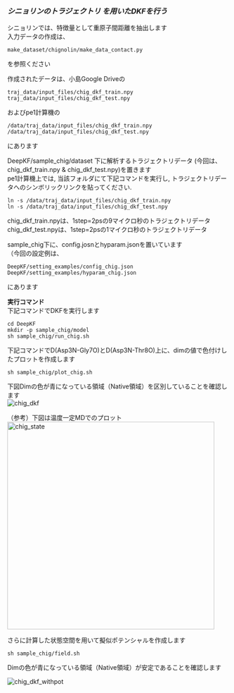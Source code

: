 ### ***シニョリンのトラジェクトリ を用いたDKFを行う***


シニョリンでは、特徴量として重原子間距離を抽出します   
入力データの作成は、   
```
make_dataset/chignolin/make_data_contact.py
```
を参照ください   
   
作成されたデータは、小島Google Driveの   
```
traj_data/input_files/chig_dkf_train.npy
traj_data/input_files/chig_dkf_test.npy
```
およびpe1計算機の
```
/data/traj_data/input_files/chig_dkf_train.npy
/data/traj_data/input_files/chig_dkf_test.npy
```
にあります

DeepKF/sample_chig/dataset 下に解析するトラジェクトリデータ (今回は、chig_dkf_train.npy & chig_dkf_test.npy)を置きます   
pe1計算機上では, 当該フォルダにて下記コマンドを実行し, トラジェクトリデータへのシンボリックリンクを貼ってください.
```
ln -s /data/traj_data/input_files/chig_dkf_train.npy
ln -s /data/traj_data/input_files/chig_dkf_test.npy
```

chig_dkf_train.npyは、1step=2psの9マイクロ秒のトラジェクトリデータ   
chig_dkf_test.npyは、1step=2psの1マイクロ秒のトラジェクトリデータ   


sample_chig下に、config.josnとhyparam.jsonを置いています  
（今回の設定例は、  
```
DeepKF/setting_examples/config_chig.json   
DeepKF/setting_examples/hyparam_chig.json  
```
にあります   


**実行コマンド**   
下記コマンドでDKFを実行します   
   
```
cd DeepKF  
mkdir -p sample_chig/model  
sh sample_chig/run_chig.sh
```
下記コマンドでD(Asp3N-Gly7O)とD(Asp3N-Thr8O)上に、dimの値で色付けしたプロットを作成します  
```
sh sample_chig/plot_chig.sh
```
下図Dimの色が青になっている領域（Native領域）を区別していることを確認します   
![chig_dkf](https://user-images.githubusercontent.com/39581094/76176594-c13aeb80-61f4-11ea-8b1e-5a8a733e7ce0.png)

（参考）下図は温度一定MDでのプロット   
<img width="471" alt="chig_state" src="https://user-images.githubusercontent.com/39581094/76176605-c6983600-61f4-11ea-98b3-446167eb0fdd.png">


さらに計算した状態空間を用いて擬似ポテンシャルを作成します   
```
sh sample_chig/field.sh
```
Dimの色が青になっている領域（Native領域）が安定であることを確認します   

![chig_dkf_withpot](https://user-images.githubusercontent.com/39581094/76176625-cf890780-61f4-11ea-9978-7e4a1607ac71.png)

